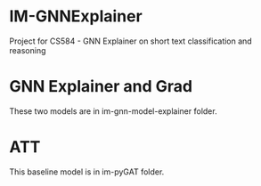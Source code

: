 # IM-GNNExplainer
Project for CS584 - GNN Explainer on short text classification and reasoning

# GNN Explainer and Grad
These two models are in im-gnn-model-explainer folder.

# ATT
This baseline model is in im-pyGAT folder.

